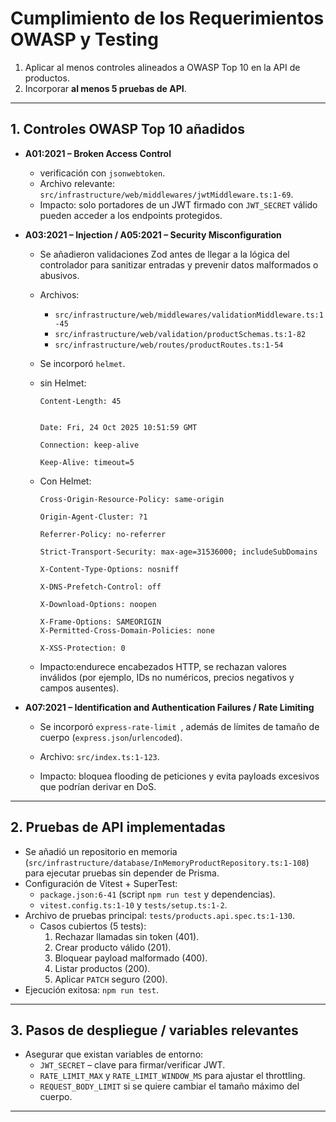 # Cumplimiento de los Requerimientos OWASP y Testing


1. Aplicar al menos controles alineados a OWASP Top 10 en la API de productos.
2. Incorporar **al menos 5 pruebas de API**.

---

## 1. Controles OWASP Top 10 añadidos

- **A01:2021 – Broken Access Control**  
  - verificación con `jsonwebtoken`.  
  - Archivo relevante: `src/infrastructure/web/middlewares/jwtMiddleware.ts:1-69`.  
  - Impacto: solo portadores de un JWT firmado con `JWT_SECRET` válido pueden acceder a los endpoints protegidos.

- **A03:2021 – Injection / A05:2021 – Security Misconfiguration**  
  - Se añadieron validaciones Zod antes de llegar a la lógica del controlador para sanitizar entradas y prevenir datos malformados o abusivos.  
  - Archivos:  
    - `src/infrastructure/web/middlewares/validationMiddleware.ts:1-45`  
    - `src/infrastructure/web/validation/productSchemas.ts:1-82`  
    - `src/infrastructure/web/routes/productRoutes.ts:1-54`  
  - Se incorporó `helmet`.  
  - sin Helmet:

        Content-Length: 45

        
        Date: Fri, 24 Oct 2025 10:51:59 GMT
        
        Connection: keep-alive
        
        Keep-Alive: timeout=5
  - Con Helmet:

        Cross-Origin-Resource-Policy: same-origin

        Origin-Agent-Cluster: ?1

        Referrer-Policy: no-referrer

        Strict-Transport-Security: max-age=31536000; includeSubDomains

        X-Content-Type-Options: nosniff

        X-DNS-Prefetch-Control: off

        X-Download-Options: noopen

        X-Frame-Options: SAMEORIGIN
        X-Permitted-Cross-Domain-Policies: none

        X-XSS-Protection: 0
  - Impacto:endurece encabezados HTTP, se rechazan valores inválidos (por ejemplo, IDs no numéricos, precios negativos y campos ausentes).

- **A07:2021 – Identification and Authentication Failures / Rate Limiting**  
  - Se incorporó `express-rate-limit `, además de límites de tamaño de cuerpo (`express.json`/`urlencoded`).  

  - Archivo: `src/index.ts:1-123`.  
  - Impacto:  bloquea flooding de peticiones y evita payloads excesivos que podrían derivar en DoS.


---

## 2. Pruebas de API implementadas

- Se añadió un repositorio en memoria (`src/infrastructure/database/InMemoryProductRepository.ts:1-108`) para ejecutar pruebas sin depender de Prisma.
- Configuración de Vitest + SuperTest:
  - `package.json:6-41` (script `npm run test` y dependencias).
  - `vitest.config.ts:1-10` y `tests/setup.ts:1-2`.
- Archivo de pruebas principal: `tests/products.api.spec.ts:1-130`.
  - Casos cubiertos (5 tests):
    1. Rechazar llamadas sin token (401).
    2. Crear producto válido (201).
    3. Bloquear payload malformado (400).
    4. Listar productos (200).
    5. Aplicar `PATCH` seguro (200).
- Ejecución exitosa: `npm run test`.

---


## 3. Pasos de despliegue / variables relevantes

- Asegurar que existan variables de entorno:
  - `JWT_SECRET` – clave para firmar/verificar JWT.
  - `RATE_LIMIT_MAX` y `RATE_LIMIT_WINDOW_MS` para ajustar el throttling.
  - `REQUEST_BODY_LIMIT` si se quiere cambiar el tamaño máximo del cuerpo.

---

